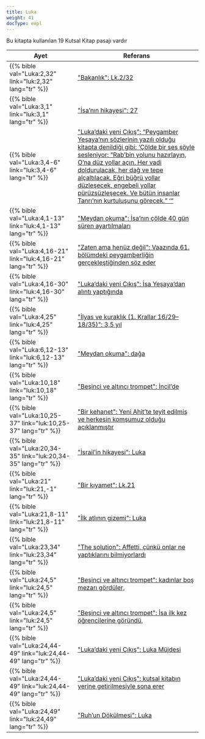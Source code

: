 ```yaml
---
title: Luka
weight: 41
docType: expl
---
```


Bu kitapta kullanılan 19 Kutsal Kitap pasajı vardır

| Ayet | Referans |
|-------|-----------|
| {{% bible val="Luka:2,32" link="luk:2,32" lang="tr" %}} | ["Bakanlık": Lk.2/32](/expl/../expl/background/israel/the-church-is-part-of-israel#d3e5) |
| {{% bible val="Luka:3,1" link="luk:3,1" lang="tr" %}} | ["İsa’nın hikayesi": 27](/expl/../expl/bible/daniel/the-70-year-weeks#f724) |
| {{% bible val="Luka:3,4-6" link="luk:3,4-6" lang="tr" %}} | ["Luka’daki yeni Çıkış": “Peygamber Yeşaya’nın sözlerinin yazılı olduğu kitapta denildiği gibi: ‘Çölde bir ses şöyle sesleniyor: “Rab’bin yolunu hazırlayın, O’na düz yollar açın. Her vadi doldurulacak, her dağ ve tepe alçaltılacak. Eğri büğrü yollar düzleşecek, engebeli yollar pürüzsüzleşecek. Ve bütün insanlar Tanrı’nın kurtuluşunu görecek.” ‘“](/expl/../expl/background/israel/the-second-exodus#bfa6) |
| {{% bible val="Luka:4,1-13" link="luk:4,1-13" lang="tr" %}} | ["Meydan okuma": İsa’nın çölde 40 gün süren ayartılmaları](/expl/../expl/background/israel/jesus-and-the-covenant#1481) |
| {{% bible val="Luka:4,16-21" link="luk:4,16-21" lang="tr" %}} | ["Zaten ama henüz değil": Vaazında 61. bölümdeki peygamberliğin gerçekleştiğinden söz eder](/expl/../expl/background/israel/jesus-and-the-covenant#1438) |
| {{% bible val="Luka:4,16-30" link="luk:4,16-30" lang="tr" %}} | ["Luka’daki yeni Çıkış": İsa Yeşaya’dan alıntı yaptığında](/expl/../expl/background/israel/the-second-exodus#bfa6) |
| {{% bible val="Luka:4,25" link="luk:4,25" lang="tr" %}} | ["İlyas ve kuraklık (1. Krallar 16/29–18/35)": 3,5 yıl](/expl/../expl/bible/daniel/the-secret-of-the-3-5-years#08ef) |
| {{% bible val="Luka:6,12-13" link="luk:6,12-13" lang="tr" %}} | ["Meydan okuma": dağa](/expl/../expl/background/israel/jesus-and-the-covenant#1481) |
| {{% bible val="Luka:10,18" link="luk:10,18" lang="tr" %}} | ["Beşinci ve altıncı trompet": İncil’de](/expl/../expl/content/trumpets/the-trumpets-in-revelation#9bbb) |
| {{% bible val="Luka:10,25-37" link="luk:10,25-37" lang="tr" %}} | ["Bir kehanet": Yeni Ahit’te teyit edilmiş ve herkesin komşumuz olduğu açıklanmıştır](/expl/../expl/background/literature/the-book-of-revelation-how-to-read-it#6c09) |
| {{% bible val="Luka:20,34-35" link="luk:20,34-35" lang="tr" %}} | ["İsrail’in hikayesi": Luka](/expl/../appl/topics/hero/who-rules-the-world#3370) |
| {{% bible val="Luka:21" link="luk:21,-1" lang="tr" %}} | ["Bir kıyamet": Lk.21](/expl/../expl/background/literature/the-book-of-revelation-how-to-read-it#aacf) |
| {{% bible val="Luka:21,8-11" link="luk:21,8-11" lang="tr" %}} | ["İlk atlının gizemi": Luka](/expl/../expl/content/seals/the-mystery-of-the-four-horse-men#dba7) |
| {{% bible val="Luka:23,34" link="luk:23,34" lang="tr" %}} | ["The solution": Affetti, çünkü onlar ne yaptıklarını bilmiyorlardı](/expl/../expl/bible/daniel/the-son-of-man-and-the-remnant#e03e) |
| {{% bible val="Luka:24,5" link="luk:24,5" lang="tr" %}} | ["Beşinci ve altıncı trompet": kadınlar boş mezarı gördüler,](/expl/../expl/content/trumpets/the-trumpets-in-revelation#9bbb) |
| {{% bible val="Luka:24,5" link="luk:24,5" lang="tr" %}} | ["Beşinci ve altıncı trompet": İsa ilk kez öğrencilerine göründü,](/expl/../expl/content/trumpets/the-trumpets-in-revelation#9bbb) |
| {{% bible val="Luka:24,44-49" link="luk:24,44-49" lang="tr" %}} | ["Luka’daki yeni Çıkış": Luka Müjdesi](/expl/../expl/background/israel/the-second-exodus#bfa6) |
| {{% bible val="Luka:24,44-49" link="luk:24,44-49" lang="tr" %}} | ["Luka’daki yeni Çıkış": kutsal kitabın yerine getirilmesiyle sona erer](/expl/../expl/background/israel/the-second-exodus#bfa6) |
| {{% bible val="Luka:24,49" link="luk:24,49" lang="tr" %}} | ["Ruh’un Dökülmesi": Luka](/expl/../expl/background/israel/the-church-is-part-of-israel#7a85) |
